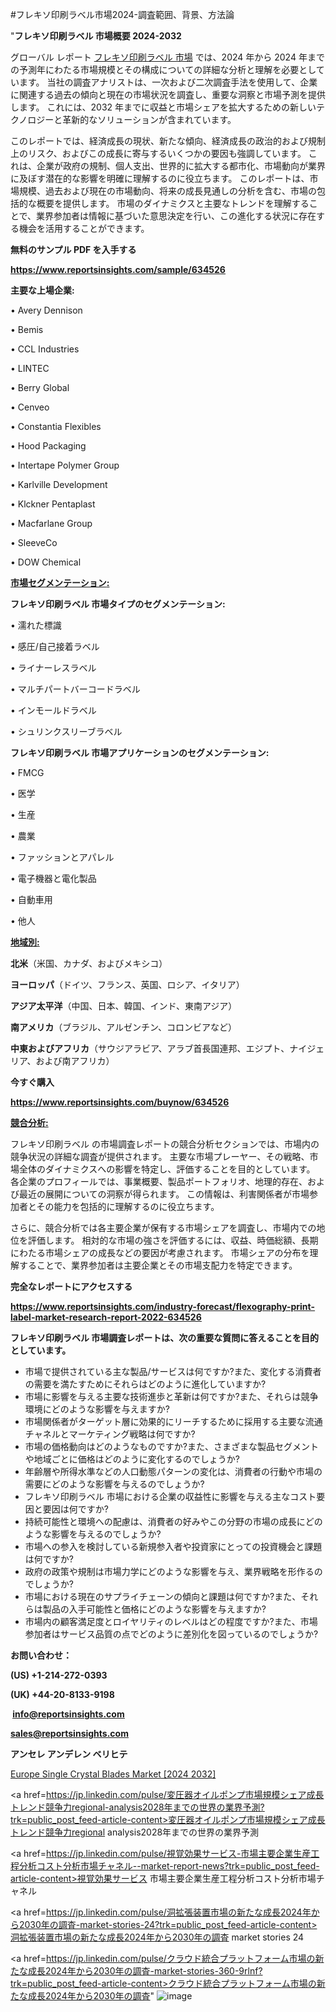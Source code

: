 #フレキソ印刷ラベル市場2024-調査範囲、背景、方法論

"<strong>フレキソ印刷ラベル 市場概要 2024-2032</strong>

グローバル レポート <a href=https://www.reportsinsights.com/sample/634526>フレキソ印刷ラベル 市場</a> では、2024 年から 2024 年までの予測年にわたる市場規模とその構成についての詳細な分析と理解を必要としています。 当社の調査アナリストは、一次および二次調査手法を使用して、企業に関連する過去の傾向と現在の市場状況を調査し、重要な洞察と市場予測を提供します。 これには、2032 年までに収益と市場シェアを拡大​​するための新しいテクノロジーと革新的なソリューションが含まれています。

このレポートでは、経済成長の現状、新たな傾向、経済成長の政治的および規制上のリスク、およびこの成長に寄与するいくつかの要因も強調しています。 これは、企業が政府の規制、個人支出、世界的に拡大する都市化、市場動向が業界に及ぼす潜在的な影響を明確に理解するのに役立ちます。 このレポートは、市場規模、過去および現在の市場動向、将来の成長見通しの分析を含む、市場の包括的な概要を提供します。 市場のダイナミクスと主要なトレンドを理解することで、業界参加者は情報に基づいた意思決定を行い、この進化する状況に存在する機会を活用することができます。

<strong><b>無料のサンプル PDF を入手する</b></strong>

<a href=https://www.reportsinsights.com/sample/634526><strong><u>https://www.reportsinsights.com/sample/634526</u></strong></a>

<strong>主要な上場企業:</strong>

• Avery Dennison

• Bemis

• CCL Industries

• LINTEC

• Berry Global

• Cenveo

• Constantia Flexibles

• Hood Packaging

• Intertape Polymer Group

• Karlville Development

• Klckner Pentaplast

• Macfarlane Group

• SleeveCo

• DOW Chemical

<strong><u>市場セグメンテーション</u></strong><strong><u>:</u></strong>

<strong>フレキソ印刷ラベル 市場タイプのセグメンテーション:</strong>

• 濡れた標識

• 感圧/自己接着ラベル

• ライナーレスラベル

• マルチパートバーコードラベル

• インモールドラベル

• シュリンクスリーブラベル

<strong>フレキソ印刷ラベル 市場アプリケーションのセグメンテーション:</strong>

• FMCG

• 医学

• 生産

• 農業

• ファッションとアパレル

• 電子機器と電化製品

• 自動車用

• 他人

<strong><u>地域別</u></strong><strong><u>:</u></strong>

<strong>北米</strong>（米国、カナダ、およびメキシコ）

<strong>ヨーロッパ</strong>（ドイツ、フランス、英国、ロシア、イタリア）

<strong>アジア太平洋</strong>（中国、日本、韓国、インド、東南アジア）

<strong>南アメリカ</strong>（ブラジル、アルゼンチン、コロンビアなど）

<strong>中東およびアフリカ</strong>（サウジアラビア、アラブ首長国連邦、エジプト、ナイジェリア、および南アフリカ）

<strong>今すぐ購入</strong>

<a href=https://www.reportsinsights.com/buynow/634526><strong><u>https://www.reportsinsights.com/buynow/634526</u></strong></a>

<strong><u>競合分析:</u></strong>

フレキソ印刷ラベル の市場調査レポートの競合分析セクションでは、市場内の競争状況の詳細な調査が提供されます。 主要な市場プレーヤー、その戦略、市場全体のダイナミクスへの影響を特定し、評価することを目的としています。 各企業のプロフィールでは、事業概要、製品ポートフォリオ、地理的存在、および最近の展開についての洞察が得られます。 この情報は、利害関係者が市場参加者とその能力を包括的に理解するのに役立ちます。

さらに、競合分析では各主要企業が保有する市場シェアを調査し、市場内での地位を評価します。 相対的な市場の強さを評価するには、収益、時価総額、長期にわたる市場シェアの成長などの要因が考慮されます。 市場シェアの分布を理解することで、業界参加者は主要企業とその市場支配力を特定できます。

<strong>完全なレポートにアクセスする</strong>

<a href=https://www.reportsinsights.com/industry-forecast/flexography-print-label-market-research-report-2022-634526><strong><u><b>https://www.reportsinsights.com/industry-forecast/flexography-print-label-market-research-report-2022-634526</b></u></strong></a>

<strong><b>フレキソ印刷ラベル 市場調査レポートは、次の重要な質問に答えることを目的としています。</b></strong>
<ul>
  <li>市場で提供されている主な製品/サービスは何ですか?また、変化する消費者の需要を満たすためにそれらはどのように進化していますか?</li>
  <li>市場に影響を与える主要な技術進歩と革新は何ですか?また、それらは競争環境にどのような影響を与えますか?</li>
  <li>市場関係者がターゲット層に効果的にリーチするために採用する主要な流通チャネルとマーケティング戦略は何ですか?</li>
  <li>市場の価格動向はどのようなものですか?また、さまざまな製品セグメントや地域ごとに価格はどのように変化するのでしょうか?</li>
  <li>年齢層や所得水準などの人口動態パターンの変化は、消費者の行動や市場の需要にどのような影響を与えるのでしょうか?</li>
  <li>フレキソ印刷ラベル 市場における企業の収益性に影響を与える主なコスト要因と要因は何ですか?</li>
  <li>持続可能性と環境への配慮は、消費者の好みやこの分野の市場の成長にどのような影響を与えるのでしょうか?</li>
  <li>市場への参入を検討している新規参入者や投資家にとっての投資機会と課題は何ですか?</li>
  <li>政府の政策や規制は市場力学にどのような影響を与え、業界戦略を形作るのでしょうか?</li>
  <li>市場における現在のサプライチェーンの傾向と課題は何ですか?また、それらは製品の入手可能性と価格にどのような影響を与えますか?</li>
  <li>市場内の顧客満足度とロイヤリティのレベルはどの程度ですか?また、市場参加者はサービス品質の点でどのように差別化を図っているのでしょうか?</li>
</ul>
<strong>お問い合わせ：</strong>

<strong>(US) +1-214-272-0393</strong>

<strong>(UK) +44-20-8133-9198</strong>

<strong> </strong><a href=info@reportsinsights.com><strong><u>info@reportsinsights.com</u></strong></a>

<a href=sales@reportsinsights.com><strong><u>sales@reportsinsights.com</u></strong></a>

<strong>アンセレ アンデレン ベリヒテ</strong>

<a href=https://www.linkedin.com/pulse/europe-single-crystal-blades-markets-trends-bcszf/>Europe Single Crystal Blades Market [2024 2032]</a>

<a href=https://jp.linkedin.com/pulse/変圧器オイルポンプ市場規模シェア成長トレンド競争力regional-analysis2028年までの世界の業界予測?trk=public_post_feed-article-content>変圧器オイルポンプ市場規模シェア成長トレンド競争力regional analysis2028年までの世界の業界予測</a>

<a href=https://jp.linkedin.com/pulse/視覚効果サービス-市場主要企業生産工程分析コスト分析市場チャネル--market-report-news?trk=public_post_feed-article-content>視覚効果サービス 市場主要企業生産工程分析コスト分析市場チャネル </a>

<a href=https://jp.linkedin.com/pulse/洞拡張装置市場の新たな成長2024年から2030年の調査-market-stories-24?trk=public_post_feed-article-content>洞拡張装置市場の新たな成長2024年から2030年の調査 market stories 24</a>

<a href=https://jp.linkedin.com/pulse/クラウド統合プラットフォーム市場の新たな成長2024年から2030年の調査-market-stories-360-9rlnf?trk=public_post_feed-article-content>クラウド統合プラットフォーム市場の新たな成長2024年から2030年の調査</a>"
![image](https://github.com/aakesh123242/RIMarket/assets/158431203/611640f5-f031-4e98-b62d-5d0bb2fd3c3c)
